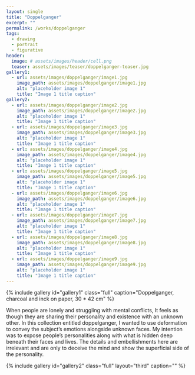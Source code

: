 ```yaml
---
layout: single
title: "Doppelganger"
excerpt: ""
permalink: /works/doppelganger
tags:
  - drawing
  - portrait
  - figurative
header:
  image: # assets/images/header/cell.png
  teaser: assets/images/teaser/doppelganger-teaser.jpg 
gallery1:
  - url: assets/images/doppelganger/image1.jpg
    image_path: assets/images/doppelganger/image1.jpg
    alt: "placeholder image 1"
    title: "Image 1 title caption"
gallery2:
  - url: assets/images/doppelganger/image2.jpg
    image_path: assets/images/doppelganger/image2.jpg
    alt: "placeholder image 1"
    title: "Image 1 title caption"
  - url: assets/images/doppelganger/image3.jpg
    image_path: assets/images/doppelganger/image3.jpg
    alt: "placeholder image 1"
    title: "Image 1 title caption"
  - url: assets/images/doppelganger/image4.jpg
    image_path: assets/images/doppelganger/image4.jpg
    alt: "placeholder image 1"
    title: "Image 1 title caption"
  - url: assets/images/doppelganger/image5.jpg
    image_path: assets/images/doppelganger/image5.jpg
    alt: "placeholder image 1"
    title: "Image 1 title caption"
  - url: assets/images/doppelganger/image6.jpg
    image_path: assets/images/doppelganger/image6.jpg
    alt: "placeholder image 1"
    title: "Image 1 title caption"
  - url: assets/images/doppelganger/image7.jpg
    image_path: assets/images/doppelganger/image7.jpg
    alt: "placeholder image 1"
    title: "Image 1 title caption"
  - url: assets/images/doppelganger/image8.jpg
    image_path: assets/images/doppelganger/image8.jpg
    alt: "placeholder image 1"
    title: "Image 1 title caption"
  - url: assets/images/doppelganger/image9.jpg
    image_path: assets/images/doppelganger/image9.jpg
    alt: "placeholder image 1"
    title: "Image 1 title caption"
---
```



{% include gallery id="gallery1" class="full" caption="Doppelganger, charcoal and inck on paper, 30 * 42 cm" %}


When people are lonely and struggling with mental conflicts, It feels as though they are sharing their personality and existence with an unknown other.
In this collection entitled doppelganger, I wanted to use deformation to convey the subject’s emotions alongside unknown faces. My intention was to expose people’s personalities along with what is hidden deep beneath their faces and lives. The details and embellishments here are irrelevant and are only to deceive the mind and show the superficial side of the personality.


{% include gallery id="gallery2" class="full" layout="third" caption="" %}
